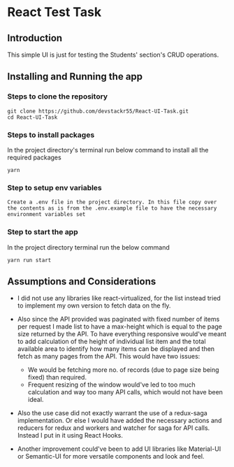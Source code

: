 # React Test Task

## Introduction
This simple UI is just for testing the Students' section's CRUD operations.


## Installing and Running the app

### Steps to clone the repository

```
git clone https://github.com/devstackr55/React-UI-Task.git
cd React-UI-Task

```

### Steps to install packages
In the project directory's terminal run below command to install all the required packages
```
yarn
```
### Step to setup env variables

```
Create a .env file in the project directory. In this file copy over the contents as is from the .env.example file to have the necessary environment variables set
```

### Step to start the app

In the project directory terminal run the below command
```
yarn run start
```

## Assumptions and Considerations

* I did not use any libraries like react-virtualized, for the list instead tried to implement my own version to fetch data on the fly.

* Also since the API provided was paginated with fixed number of items per request I made list to have a max-height which is equal to the page size returned by the API. To have everything responsive would've meant to add calculation of the height of individual list item and the total available area to identify how many items can be displayed and then fetch as many pages from the API. This would have two issues:
    * We would be fetching more no. of records (due to page size being fixed) than required.
    * Frequent resizing of the window would've led to too much calculation and way too many API calls, which would not have been ideal.

* Also the use case did not exactly warrant the use of a redux-saga implementation. Or else I would have added the necessary actions and reducers for redux and workers and watcher for saga for API calls. Instead I put in it using React Hooks.

* Another improvement could've been to add UI libraries like Material-UI or Semantic-UI for more versatile components and look and feel.
